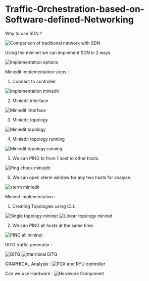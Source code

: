 # Traffic-Orchestration-based-on-Software-defined-Networking

Why to use SDN ? 

![Comparison of traditional network with SDN](https://github.com/ASNR1010/Traffic-Orchestration-based-on-Software-defined-Networking/blob/main/Images/Comparison%20between%20traditional%20and%20SDN.png) 

Using the mininet we can implement SDN in 2 ways.

![Implementation options](https://github.com/ASNR1010/Traffic-Orchestration-based-on-Software-defined-Networking/blob/main/Images/Implementation%20options.png)

Miniedit implementation steps : 

1. Connect to controller.

![Implementation miniedit](https://github.com/ASNR1010/Traffic-Orchestration-based-on-Software-defined-Networking/blob/main/Images/Implementation%20miniedit.png)

2. Miniedit interface

![Miniedit interface](https://github.com/ASNR1010/Traffic-Orchestration-based-on-Software-defined-Networking/blob/main/Images/Miniedit%20interface.png)

3. Miniedit topology

![Miniedit topology](https://github.com/ASNR1010/Traffic-Orchestration-based-on-Software-defined-Networking/blob/main/Images/Miniedit%20topology.png)

4. Miniedit topology running

![Miniedit topology running](https://github.com/ASNR1010/Traffic-Orchestration-based-on-Software-defined-Networking/blob/main/Images/Miniedit%20topology%20running.png)

5. We can PING to from 1 host to other hosts.

![Ping check miniedit](https://github.com/ASNR1010/Traffic-Orchestration-based-on-Software-defined-Networking/blob/main/Images/Ping%20check%20miniedit.png)

6. We can open xterm window for any two hosts for analyse.

![xterm miniedit](https://github.com/ASNR1010/Traffic-Orchestration-based-on-Software-defined-Networking/blob/main/Images/xterm%20miniedit.png)


Mininet implementation :

1. Creating Topologies using CLI.

![Single topology mininet](https://github.com/ASNR1010/Traffic-Orchestration-based-on-Software-defined-Networking/blob/main/Images/Single%20topology%20mininet.png)
![Linear topology mininet](https://github.com/ASNR1010/Traffic-Orchestration-based-on-Software-defined-Networking/blob/main/Images/Linear%20topology.png)

2. We can PING all hosts at the same time.

![PING all mininet](https://github.com/ASNR1010/Traffic-Orchestration-based-on-Software-defined-Networking/blob/main/Images/Pingall%20mininet.png)

DITG traffic generator :

![DITG](https://github.com/ASNR1010/Traffic-Orchestration-based-on-Software-defined-Networking/blob/main/Images/DITG.png)
![Xterminal DITG](https://github.com/ASNR1010/Traffic-Orchestration-based-on-Software-defined-Networking/blob/main/Images/Xterminal%20DITG.png)


GRAPHICAL Analysis :
![POX and RYU controller](https://github.com/ASNR1010/Traffic-Orchestration-based-on-Software-defined-Networking/blob/main/Images/POX%20and%20RYU%20controller.png)

Can we use Hardware :
![Hardware Component](https://github.com/ASNR1010/Traffic-Orchestration-based-on-Software-defined-Networking/blob/main/Images/Harware%20comp.png)

